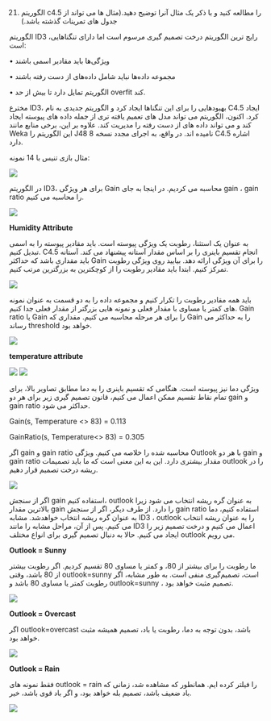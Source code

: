 21. الگوریتم c4.5 را مطالعه کنید و با ذکر یک مثال آنرا توضیح دهید.(مثال ها می تواند از جدول های تمرینات گذشته باشد.)


الگوریتم ID3 ،رایج ترین الگوریتم درخت تصمیم گیری مرسوم است اما دارای تنگناهایی است:

•	ویژگی‌ها باید مقادیر اسمی باشند

•	 مجموعه داده‌ها نباید شامل داده‌های از دست رفته باشند

•	الگوریتم تمایل دارد تا بیش از حد overfit  کند.

مخترع ID3، بهبودهایی را برای این تنگناها ایجاد کرد و الگوریتم جدیدی به نام C4.5 ایجاد کرد. اکنون، الگوریتم می تواند مدل های تعمیم یافته تری از جمله داده های پیوسته ایجاد کند و می تواند داده های از دست رفته را مدیریت کند. علاوه بر این، برخی منابع مانند Weka این الگوریتم را J48 نامیده اند. در واقع، به اجرای مجدد نسخه 8 C4.5 اشاره دارد.

مثال بازی تنیس با 14 نمونه:

![](https://github.com/semnan-university-ai/machine-learning-class/blob/main/excersiecs/HamidehEhsani/21/play%20tennis%20example.PNG)

در الگوریتم ID3، برای هر ویژگی Gain محاسبه می کردیم. در اینجا به جای gain ، gain ratio  را محاسبه می کنیم.

![](https://github.com/semnan-university-ai/machine-learning-class/blob/main/excersiecs/HamidehEhsani/21/1.jpg)

**Humidity Attribute**

به عنوان یک استثنا، رطوبت یک ویژگی پیوسته است. باید مقادیر پیوسته را به اسمی تبدیل کنیم. C4.5 انجام تقسیم باینری را بر اساس مقدار آستانه پیشنهاد می کند. آستانه باید مقداری باشد که حداکثر Gain را برای آن ویژگی ارائه دهد. بیایید روی ویژگی رطوبت تمرکز کنیم. ابتدا باید مقادیر رطوبت را از کوچکترین به بزرگترین مرتب کنیم.

![](https://github.com/semnan-university-ai/machine-learning-class/blob/main/excersiecs/HamidehEhsani/21/2.PNG)

باید همه مقادیر رطوبت را تکرار کنیم و مجموعه داده را به دو قسمت به عنوان نمونه های کمتر یا مساوی با مقدار فعلی و نمونه هایی بزرگتر از مقدار فعلی جدا کنیم. Gain ratio یا Gain را برای هر مرحله محاسبه می کنیم. مقداری که Gain را به حداکثر می رساند threshold  خواهد بود.

![](https://github.com/semnan-university-ai/machine-learning-class/blob/main/excersiecs/HamidehEhsani/21/3.jpg)

**temperature attribute**

![](https://github.com/semnan-university-ai/machine-learning-class/blob/main/excersiecs/HamidehEhsani/21/8_1.jpg)
![](https://github.com/semnan-university-ai/machine-learning-class/blob/main/excersiecs/HamidehEhsani/21/8_2.jpg)

ویژگی دما نیز پیوسته است. هنگامی که تقسیم باینری را به دما مطابق تصاویر بالا، برای تمام نقاط تقسیم ممکن اعمال می کنیم، قانون تصمیم گیری زیر برای هر دو gain  و gain ratio حداکثر می شود.

Gain(s, Temperature <> 83) = 0.113

GainRatio(s, Temperature<> 83) = 0.305

اگر gain و gain ratio محاسبه شده را خلاصه می کنیم. ویژگی Outlook با هر دو gain  و gain ratio مقدار بیشتری دارد. این به این معنی است که ما باید تصمیمات outlook  را در ریشه درخت تصمیم قرار دهیم.

![](https://github.com/semnan-university-ai/machine-learning-class/blob/main/excersiecs/HamidehEhsani/21/4.PNG)

اگر از سنجش gain  استفاده کنیم، outlook به عنوان گره ریشه انتخاب می شود زیرا بالاترین مقدار gain  را دارد. از طرف دیگر، اگر از سنجش gain ratio استفاده کنیم، دما به عنوان گره ریشه انتخاب خواهدشد. مشابه ID3 ،  outlook را به عنوان ریشه انتخاب می کنیم. پس از آن، مراحل مشابه را مانند ID3 اعمال می کنیم و درخت تصمیم زیر را ایجاد می کنیم. حالا به دنبال تصمیم گیری برای انواع مختلف outlook می رویم.

**Outlook = Sunny**

ما رطوبت را برای بیشتر از 80، و کمتر یا مساوی 80 تقسیم کردیم. اگر رطوبت بیشتر از 80 باشد، وقتی outlook=sunny است، تصمیم‌گیری منفی است. به طور مشابه، اگر رطوبت کمتر یا مساوی 80 باشد و outlook=sunny ، تصمیم مثبت خواهد بود.

![](https://github.com/semnan-university-ai/machine-learning-class/blob/main/excersiecs/HamidehEhsani/21/5.PNG)

**Outlook = Overcast**

اگر outlook=overcast باشد، بدون توجه به دما، رطوبت یا باد، تصمیم همیشه مثبت خواهد بود.

![](https://github.com/semnan-university-ai/machine-learning-class/blob/main/excersiecs/HamidehEhsani/21/6.PNG)

**Outlook = Rain**

فقط نمونه های outlook = rain  را فیلتر کرده ایم. همانطور که مشاهده شد، زمانی که باد ضعیف باشد، تصمیم بله خواهد بود، و اگر باد قوی باشد، خیر.

![](https://github.com/semnan-university-ai/machine-learning-class/blob/main/excersiecs/HamidehEhsani/21/7.PNG)












